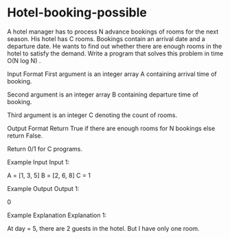 # Hotel-booking-possible

A hotel manager has to process N advance bookings of rooms for the next season. His hotel has C rooms. Bookings contain an arrival date and a departure date. He wants to find out whether there are enough rooms in the hotel to satisfy the demand. Write a program that solves this problem in time O(N log N) .



Input Format
First argument is an integer array A containing arrival time of booking.

Second argument is an integer array B containing departure time of booking.

Third argument is an integer C denoting the count of rooms.

Output Format
Return True if there are enough rooms for N bookings else return False.

Return 0/1 for C programs.


Example Input
Input 1:

 A = [1, 3, 5]
 B = [2, 6, 8]
 C = 1


Example Output
Output 1:

 0

Example Explanation
Explanation 1:

 At day = 5, there are 2 guests in the hotel. But I have only one room.
